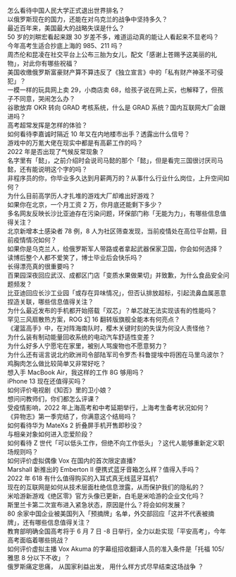 怎么看待中国人民大学正式退出世界排名？  
以俄罗斯现在的国力，还能在对乌克兰的战争中坚持多久？  
最近百年来，美国最大的战略失误是什么？  
50 岁的刘畊宏看起来跟 30 岁差不多，难道运动真的能让人看起来不显老吗？  
今年高考生适合抄底上海的 985、211 吗？  
周杰伦和昆凌在社交平台上公布三胎为女儿，配文「感谢上苍赐予这美丽的礼物」，对此你有哪些祝福？  
美国收缴俄罗斯富豪财产算不算违反了《独立宣言》中的「私有财产神圣不可侵犯」？  
一模一样的玩具网上卖 29，小商店卖 68，给孩子说在网上买，也解释了，但孩子不同意，哭闹怎么办？  
谷歌放弃 OKR 转向 GRAD 考核系统，什么是 GRAD 系统？国内互联网大厂会跟进吗？  
高考超常发挥是怎样的体验？  
如何看待李嘉诚时隔近 10 年又在内地楼市出手？透露出什么信号？  
游戏中的万氪大佬在现实中都是有高薪工作的吗？  
2022 年是否出现了气候反常现象？  
名字里有「懿」，之前介绍时会说司马懿的那个「懿」，但是看完三国很讨厌司马懿，还有能说明这个字的吗？  
非程序员的你，你毕业多久达到月薪两万的？从事什么行业什么岗位，上升空间如何？  
为什么目前高学历人才扎堆的游戏大厂却难出好游戏？  
如果你在北京，一个月工资 2 万，你月底还能剩下多少？  
多名网友反映长沙比亚迪存在污染问题，环保部门称「无能为力」，有哪些信息值得关注？  
北京新增本土感染者 78 例，8 人为社区筛查发现，当前疫情处在高位平台期，目前疫情情况如何？  
如果你是乌克兰人，给俄罗斯军人带路或者拿起武器保家卫国，你会如何选择？  
读博后整个人都不爱笑了，博士毕业后会快乐吗？  
长得漂亮真的很重要吗？  
百果园深夜回应武汉、成都区门店「变质水果做果切」并致歉，为什么食品安全问题频发？  
比亚迪回应长沙工业园「或存在异味情况」，但否认排放超标，引起流鼻血属恶意捏造关联，哪些信息值得关注？  
为什么最近发布的手机都开始搭载「双芯」？单芯就无法实现该有的性能吗？  
罕见三风扇散热方案，ROG 幻 16 翻转版旗舰全能本有何亮点？  
《灌篮高手》中，在对阵海南队时，樱木关键时刻的失误为何没人责怪他？  
为什么装有制动能量回收系统的电动汽车舒适性变差？  
为什么好多人宁愿宅在家里，被别人骂废物也不愿意努力？  
为什么还有谣言说北约欧洲司令部陆军司令罗杰·科鲁提埃中将困在马里乌波尔？  
鸡胸肉怎么做比较简单又非常好吃？  
想入手 MacBook Air，我这样的工作 8G 够用吗？  
iPhone 13 现在还值得买吗？  
如何评价电视剧《知否》里的卫小娘？  
想问问教师们，你们都怎么评课？  
受疫情影响，2022 年上海高考和中考延期举行，上海考生备考状况如何？  
《异物志》第一季完结了，你满意这个结局吗？  
如何看待华为 MateXs 2 折叠屏手机开售即秒没？  
与相亲对象如何进入恋爱阶段？  
如何看待 Z 世代「可以低头工作，但绝不向工作低头」？这代人能够重新定义职场规则吗？  
如何评价虚拟偶像 Vox 在国内的首次限定直播?  
Marshall 新推出的 Emberton II 便携式蓝牙音箱怎么样？值得入手吗？  
2022 年 618 有什么值得购买的入耳式真无线蓝牙耳机?  
现在的互联网是如何从技术层面杜绝信息泄露，从而保护我们的隐私的？  
米哈游新游戏《绝区零》官方头像已更新，白毛是米哈游的企业文化吗？  
斯里兰卡第二次宣布进入紧急状态，原因是什么？将会如何发展？  
80 余家中国企业被美国列入「预摘牌」名单，外交部回应「这并不代表被摘牌」，还有哪些信息值得关注？  
教育部明确全国高考将于 6 月 7 日 -8 日举行，全力以赴实现「平安高考」，今年高考面临着哪些挑战？  
如何评价虚拟主播 Vox Akuma 的字幕组招收翻译人员的准入条件是「托福 105/ 雅思 8 分以下不收」？  
俄罗斯痛定思痛， 从国家利益出发， 用什么样方式尽早结束这场战争 ？  
